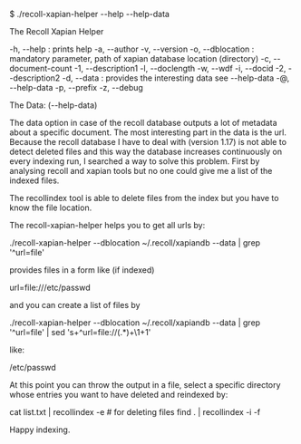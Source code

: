 $ ./recoll-xapian-helper --help --help-data

The Recoll Xapian Helper

-h, --help : prints help
-a, --author
-v, --version
-o, --dblocation : mandatory parameter, path of xapian database location (directory) 
-c, --document-count
-1, --description1
-l, --doclength
-w, --wdf
-i, --docid
-2, --description2
-d, --data : provides the interesting data see --help-data
-@, --help-data
-p, --prefix
-z, --debug

The Data: (--help-data)

 The data option in case of the recoll database outputs a lot of 
 metadata about a specific document. The most interesting part in the
 data is the url. Because the recoll database I have to deal with 
 (version 1.17) is not able to detect deleted files and this way 
 the database increases continuously on every indexing run, I searched
 a way to solve this problem. First by analysing recoll and xapian
 tools but no one could give me a list of the indexed files. 

 The recollindex tool is able to delete files from the index but
 you have to know the file location. 

 The recoll-xapian-helper helps you to get all urls
 by:

  ./recoll-xapian-helper --dblocation ~/.recoll/xapiandb --data |
   grep '^url=file'

 provides files in a form like (if indexed)

  url=file:///etc/passwd

 and you can create a list of files by 

  ./recoll-xapian-helper --dblocation ~/.recoll/xapiandb --data |
   grep '^url=file' | sed 's+^url=file://\(.*\)+\1+1'

 like:

  /etc/passwd

 At this point you can throw the output in a file, select a specific
 directory whose entries you want to have deleted and reindexed by:

 cat list.txt | recollindex -e # for deleting files
 find . <specific directory> | recollindex -i -f


 Happy indexing.



